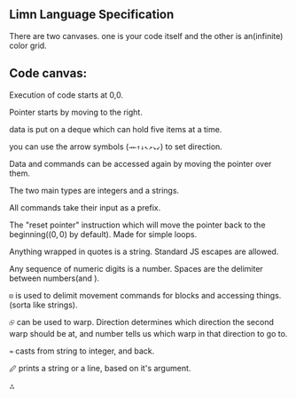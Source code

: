 ## Limn Language Specification

There are two canvases. one is your code itself and the other is an(infinite) color grid.

## Code canvas:

Execution of code starts at 0,0.

Pointer starts by moving to the right.

data is put on a deque which can hold five items at a time.

you can use the arrow symbols (`→←↑↓↖↗↘↙`) to set direction.

Data and commands can be accessed again by moving the pointer over them.

The two main types are integers and a strings.

All commands take their input as a prefix.

The "reset pointer" instruction which will move the pointer back to the beginning($(0,0)$ by default). Made for simple loops.

Anything wrapped in quotes is a string. Standard JS escapes are allowed.

Any sequence of numeric digits is a number. Spaces are the delimiter between numbers(and ).

`⊡` is used to delimit movement commands for blocks and accessing things.(sorta like strings).

`⮺` can be used to warp. Direction determines which direction the second warp should be at, and number tells us which warp in that direction to go to.

`≈` casts from string to integer, and back.

`🖉` prints a string or a line, based on it's argument.

`ஃ` 